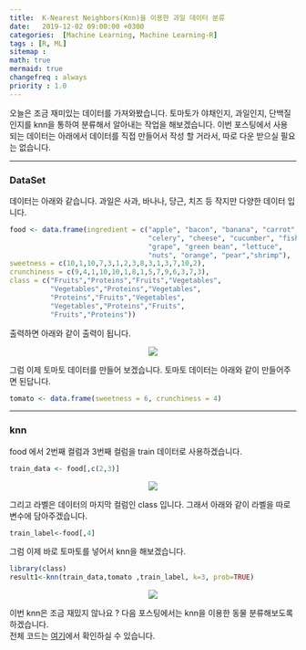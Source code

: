 ```yaml
---
title:  K-Nearest Neighbors(Knn)을 이용한 과일 데이터 분류
date:   2019-12-02 09:00:00 +0300
categories:  [Machine Learning, Machine Learning-R]
tags : [R, ML]
sitemap :
math: true
mermaid: true
changefreq : always
priority : 1.0
---
```



오늘은 조금 재미있는 데이터를 가져와봤습니다. 토마토가 야채인지, 과일인지, 단백질인지를 knn을 통하여 분류해서 알아내는 작업을 해보겠습니다. 이번 포스팅에서 사용 되는 데이터는 아래에서 데이터를 직접 만들어서 작성 할 거라서, 따로 다운 받으실 필요는 없습니다. 

-------


### DataSet 

데이터는 아래와 같습니다. 과일은 사과, 바나나, 당근, 치즈 등 작지만 다양한 데이터 입니다.

```r
food <- data.frame(ingredient = c("apple", "bacon", "banana", "carrot",
                                  "celery", "cheese", "cucumber", "fish",
                                  "grape", "green bean", "lettuce",
                                  "nuts", "orange", "pear","shrimp"),
sweetness = c(10,1,10,7,3,1,2,3,8,3,1,3,7,10,2),
crunchiness = c(9,4,1,10,10,1,8,1,5,7,9,6,3,7,3),
class = c("Fruits","Proteins","Fruits","Vegetables",
          "Vegetables","Proteins","Vegetables",
          "Proteins","Fruits","Vegetables",
          "Vegetables","Proteins","Fruits",
          "Fruits","Proteins"))
```

출력하면 아래와 같이 출력이 됩니다.  


<center><img src="../../assets//images/r3.png" ></center>  


그럼 이제 토마토 데이터를 만들어 보겠습니다. 토마토 데이터는 아래와 같이 만들어주면 된답니다.  

```r
tomato <- data.frame(sweetness = 6, crunchiness = 4)
```

-------


### knn 

food 에서 2번째 컬럼과 3번째 컬럼을 train 데이터로 사용하겠습니다. 

```r
train_data <- food[,c(2,3)]
```


<center><img src="../../assets//images/r4.png" ></center>  



그리고 라벨은 데이터의 마지막 컬럼인 class 입니다. 그래서 아래와 같이 라벨을 따로 변수에 담아주겠습니다.  


```r
train_label<-food[,4]  
```
 
그럼 이제 바로 토마토를 넣어서 knn을 해보겠습니다.  

```r
library(class) 
result1<-knn(train_data,tomato ,train_label, k=3, prob=TRUE)
```


<center><img src="../../assets//images/r5.png" ></center>  



이번 knn은 조금 재밌지 않나요 ? 다음 포스팅에서는 knn을 이용한 동물 분류해보도록 하겠습니다.    
전체 코드는 [여기](https://github.com/KEJdev/R-Study/blob/master/K-Nearest%20Neighbors/knn_%EA%B3%BC%EC%9D%BC%20%EB%B6%84%EB%A5%98.R)에서 확인하실 수 있습니다.  




